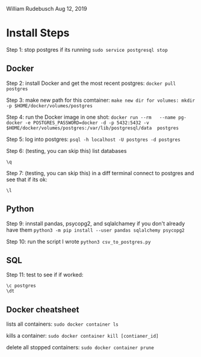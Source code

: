William Rudebusch 
Aug 12, 2019

# Install Steps

Step 1: stop postgres if its running `sudo service postgresql stop`

## Docker
Step 2: install Docker and get the most recent postgres: `docker pull postgres`

Step 3: make new path for this comtainer: `make new dir for volumes: mkdir -p $HOME/docker/volumes/postgres`

Step 4: run the Docker image in one shot:
`docker run --rm   --name pg-docker -e POSTGRES_PASSWORD=docker -d -p 5432:5432 -v $HOME/docker/volumes/postgres:/var/lib/postgresql/data  postgres`

Step 5: log into postgres: `psql -h localhost -U postgres -d postgres`

Step 6: (testing, you can skip this) list databases 
```\l 
\q
```

Step 7: (testing, you can skip this) in a diff terminal connect to postgres and see that if its ok:
```psql -h localhost -p 5432 -U postgres -W  
\l
```

## Python

Step 9: innstall pandas, psycopg2, and sqlalchamey if you don't already have them
`python3 -m pip install --user pandas sqlalchemy psycopg2`

Step 10: run the script I wrote
`python3 csv_to_postgres.py`

## SQL
Step 11: test to see if if worked:
```psql -h localhost -p 5432 -U postgres -W
\c postgres
\dt
```

## Docker cheatsheet
lists all containers: `sudo docker container ls`

kills a container: `sudo docker container kill [contianer_id]`

delete all stopped containers: `sudo docker container prune`
